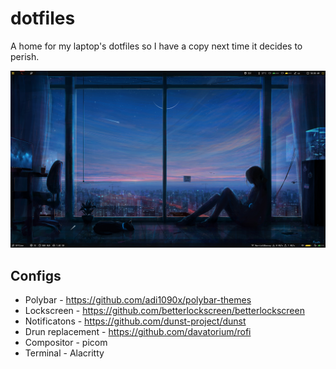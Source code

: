 # dotfiles
A home for my laptop's dotfiles so I have a copy next time it decides to perish. 

![a photo of my desktop](desktop.png)

## Configs
* Polybar - https://github.com/adi1090x/polybar-themes
* Lockscreen - https://github.com/betterlockscreen/betterlockscreen
* Notificatons - https://github.com/dunst-project/dunst
* Drun replacement - https://github.com/davatorium/rofi
* Compositor - picom
* Terminal - Alacritty
